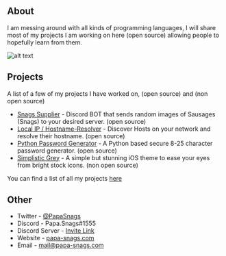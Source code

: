 ## About
I am messing around with all kinds of programming languages, I will share most of my projects I am working on here (open source) allowing people to hopefully learn from them.

![alt text](https://media0.giphy.com/media/JrGPzVdG9hk0eN66t1/giphy.gif "Image")

## Projects
A list of a few of my projects I have worked on, (open source) and (non open source)
* [Snags Supplier](https://papa-snags.com/projects/snags-supplier/)  - Discord BOT that sends random images of Sausages (Snags) to your desired server. (open source)
* [Local IP / Hostname-Resolver](https://papa-snags.com/projects/local-ip-hostname-resolver/) - Discover Hosts on your network and resolve their hostname. (open source)
* [Python Password Generator](https://papa-snags.com/projects/python-password-generator/) - A Python based secure 8-25 character password generator. (open source)
* [Simplistic Grey](https://papa-snags.com/projects/simplistic-grey/) - A simple but stunning iOS theme to ease your eyes from bright stock icons. (non open source)

You can find a list of all my projects [here](https://www.papa-snags.com/projects/)

## Other
* Twitter - [@PapaSnags](https://twitter.com/PapaSnags)
* Discord - Papa.Snags#1555
* Discord Server - [Invite Link](https://discord.com/invite/w7B5nKB)
* Website - [papa-snags.com](https://papa-snags.com/)
* Email - mail@papa-snags.com
